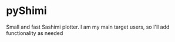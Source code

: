 # pyShimi
Small and fast Sashimi plotter. I am my main target users, so I'll add functionality as needed
